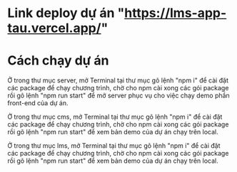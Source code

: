 # Link deploy dự án "https://lms-app-tau.vercel.app/"

# Cách chạy dự án 
Ở trong thư mục server, mở Terminal tại thư mục gõ lệnh "npm i" để cài đặt các package để chạy chương trình, chờ cho npm cài xong các gói package rồi gõ lệnh "npm run start" để mở server phục vụ cho việc chạy demo phần front-end của dự án.

Ở trong thư mục cms, mở Terminal tại thư mục gõ lệnh "npm i" để cài đặt các package để chạy chương trình, chờ cho npm cài xong các gói package rồi gõ lệnh "npm run start" để xem bản demo của dự án chạy trên local.

Ở trong thư mục lms, mở Terminal tại thư mục gõ lệnh "npm i" để cài đặt các package để chạy chương trình, chờ cho npm cài xong các gói package rồi gõ lệnh "npm run start" để xem bản demo của dự án chạy trên local.
